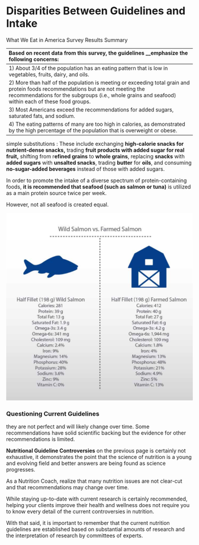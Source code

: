 # Disparities Between Guidelines and Intake



What We Eat in America Survey Results Summary

| Based on recent data from this survey, the guidelines __emphasize the following concerns: |
| :--- |
| 1\) About 3/4 of the population has an eating pattern that is low in vegetables, fruits, dairy, and oils. |
| 2\) More than half of the population is meeting or exceeding total grain and protein foods recommendations but are not meeting the recommendations for the subgroups \(i.e., whole grains and seafood\) within each of these food groups. |
| 3\) Most Americans exceed the recommendations for added sugars, saturated fats, and sodium. |
| 4\) The eating patterns of many are too high in calories, as demonstrated by the high percentage of the population that is overweight or obese. |



simple substitutions : These include exchanging **high-calorie snacks for nutrient-dense snacks,** trading **fruit products with added sugar for real fruit,** shifting from r**efined grains** to **whole grains**, replacing **snacks** with **added sugars** with **unsalted snacks**, trading **butter** for **oils**, and consuming **no-sugar-added beverages** instead of those with added sugars.

In order to promote the intake of a diverse spectrum of protein-containing foods, **it is recommended that seafood \(such as salmon or tuna\)** is utilized as a main protein source twice per week.

However, not all seafood is created equal.

![](../.gitbook/assets/screen-shot-2021-02-09-at-9.45.08-am.png)

### Questioning Current Guidelines

they are not perfect and will likely change over time. Some recommendations have solid scientific backing but the evidence for other recommendations is limited.

**Nutritional Guideline Controversies** on the previous page is certainly not exhaustive, it demonstrates the point that the science of nutrition is a young and evolving field and better answers are being found as science progresses. 

As a Nutrition Coach, realize that many nutrition issues are not clear-cut and that recommendations may change over time.

While staying up-to-date with current research is certainly recommended, helping your clients improve their health and wellness does not require you to know every detail of the current controversies in nutrition.

With that said, it is important to remember that the current nutrition guidelines are established based on substantial amounts of research and the interpretation of research by committees of experts.






